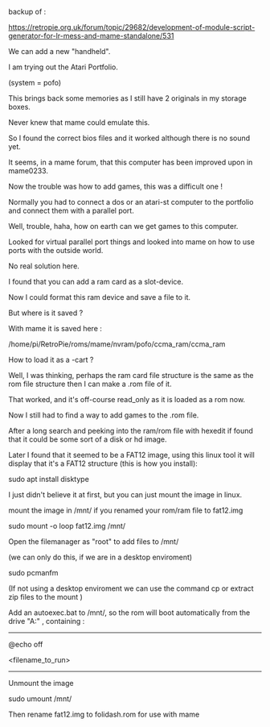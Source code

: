 backup of :

https://retropie.org.uk/forum/topic/29682/development-of-module-script-generator-for-lr-mess-and-mame-standalone/531

We can add a new "handheld".

I am trying out the Atari Portfolio.

(system = pofo)

This brings back some memories as I still have 2 originals in my storage boxes.


Never knew that mame could emulate this.

So I found the correct bios files and it worked although there is no sound yet.

It seems, in a mame forum, that this computer has been improved upon in mame0233.


Now the trouble was how to add games, this was a difficult one !

Normally you had to connect a dos or an atari-st computer to the portfolio and connect them with a parallel port.

Well, trouble, haha, how on earth can we get games to this computer.

Looked for virtual parallel port things and looked into mame on how to use ports with the outside world.

No real solution here.


I found that you can add a ram card as a slot-device.

Now I could format this ram device and save a file to it.

But where is it saved ?

With mame it is saved here :

/home/pi/RetroPie/roms/mame/nvram/pofo/ccma_ram/ccma_ram

How to load it as a -cart ?

Well, I was thinking, perhaps the ram card file structure is the same as the rom file structure then I can make a .rom file of it.

That worked, and it's off-course read_only as it is loaded as a rom now.


Now I still had to find a way to add games to the .rom file.

After a long search and peeking into the ram/rom file with hexedit if found that it could be some sort of a disk or hd image.

Later I found that it seemed to be a FAT12 image, using this linux tool it will display that it's a FAT12 structure (this is how you install):


sudo apt install disktype

I just didn't believe it at first, but you can just mount the image in linux.


mount the image in /mnt/ if you renamed your rom/ram file to fat12.img 

sudo mount -o loop fat12.img /mnt/

Open the filemanager as "root" to add files to /mnt/

(we can only do this, if we are in a desktop enviroment)

sudo pcmanfm

(If not using a desktop enviroment we can use the command cp or extract zip files to the mount )


Add an autoexec.bat to /mnt/, so the rom will boot automatically from the drive "A:" , containing :

---

@echo off

<filename_to_run>

---

Unmount the image

sudo umount /mnt/

Then rename fat12.img to folidash.rom for use with mame

